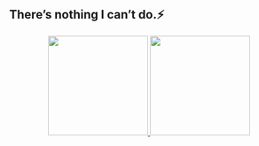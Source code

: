 ## There’s nothing I can’t do.⚡

<div align="center">
 <div align="flex">
  <a href="https://github.com/gabrielspk">
  <img height="180em" src="https://github-readme-stats.vercel.app/api?username=gabrielspk&show_icons=true&theme=dark&include_all_commits=true&count_private=true"/>
  <img height="180em" src="https://github-readme-stats.vercel.app/api/top-langs/?username=gabrielspk&layout=compact&langs_count=10&theme=dark"/>
  </a>
  </div>
</div>
